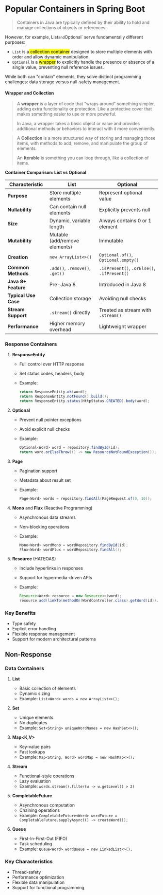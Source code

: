 # Popular Containers in Spring Boot

> Containers in Java are typically defined by their ability to hold and manage collections of objects or references. 

However, for example, List`and`Optional` serve fundamentally different purposes:

- `List` is a<mark> collection container</mark> designed to store multiple elements with order and allow dynamic manipulation.
- `Optional` is a <mark>wrapper</mark> to explicitly handle the presence or absence of a single value, preventing null reference issues.

While both can "contain" elements, they solve distinct programming challenges: data storage versus null-safety management.

#### Wrapper and Collection

> A **wrapper** is a layer of code that "wraps around" something simpler, adding extra functionality or protection. Like a protective cover that makes something easier to use or more powerful. 
> 
> In Java, a wrapper takes a basic object or value and provides additional methods or behaviors to interact with it more conveniently.



> A **Collection** is a more structured way of storing and managing those items, with methods to add, remove, and manipulate the group of elements.
> 
> An **Iterable** is something you can loop through, like a collection of items.
> 
> 

**Container Comparison: List vs Optional**

| Characteristic       | List<T>                         | Optional<T>                                 |
| -------------------- | ------------------------------- | ------------------------------------------- |
| **Purpose**          | Store multiple elements         | Represent optional value                    |
| **Nullability**      | Can contain null elements       | Explicitly prevents null                    |
| **Size**             | Dynamic, variable length        | Always contains 0 or 1 element              |
| **Mutability**       | Mutable (add/remove elements)   | Immutable                                   |
| **Creation**         | `new ArrayList<>()`             | `Optional.of()`, `Optional.empty()`         |
| **Common Methods**   | `.add()`, `.remove()`, `.get()` | `.isPresent()`, `.orElse()`, `.ifPresent()` |
| **Java 8+ Feature**  | Pre-Java 8                      | Introduced in Java 8                        |
| **Typical Use Case** | Collection storage              | Avoiding null checks                        |
| **Stream Support**   | `.stream()` directly            | Treated as stream with `.stream()`          |
| **Performance**      | Higher memory overhead          | Lightweight wrapper                         |

### Response Containers

1. **ResponseEntity<T>**
   
   - Full control over HTTP response
   - Set status codes, headers, body
   - Example:
     
     ```java
     return ResponseEntity.ok(word);
     return ResponseEntity.notFound().build();
     return ResponseEntity.status(HttpStatus.CREATED).body(word);
     ```

2. **Optional<T>**
   
   - Prevent null pointer exceptions
   - Avoid explicit null checks
   - Example:
     
     ```java
     Optional<Word> word = repository.findById(id);
     return word.orElseThrow(() -> new ResourceNotFoundException());
     ```

3. **Page<T>**
   
   - Pagination support
   - Metadata about result set
   - Example:
     
     ```java
     Page<Word> words = repository.findAll(PageRequest.of(0, 10));
     ```

4. **Mono<T>** and **Flux<T>** (Reactive Programming)
   
   - Asynchronous data streams
   - Non-blocking operations
   - Example:
     
     ```java
     Mono<Word> wordMono = wordRepository.findById(id);
     Flux<Word> wordFlux = wordRepository.findAll();
     ```

5. **Resource<T>** (HATEOAS)
   
   - Include hyperlinks in responses
   - Support for hypermedia-driven APIs
   - Example:
     
     ```java
     Resource<Word> resource = new Resource<>(word);
     resource.add(linkTo(methodOn(WordController.class).getWord(id)).withSelfRel());
     ```

### Key Benefits

- Type safety
- Explicit error handling
- Flexible response management
- Support for modern architectural patterns

## Non-Response

### Data Containers

1. **List<T>**
   
   - Basic collection of elements
   - Dynamic sizing
   - Example: `List<Word> words = new ArrayList<>();`

2. **Set<T>**
   
   - Unique elements
   - No duplicates
   - Example: `Set<String> uniqueWordNames = new HashSet<>();`

3. **Map<K,V>**
   
   - Key-value pairs
   - Fast lookups
   - Example: `Map<String, Word> wordMap = new HashMap<>();`

4. **Stream<T>**
   
   - Functional-style operations
   - Lazy evaluation
   - Example: `words.stream().filter(w -> w.getLevel() > 2)`

5. **CompletableFuture<T>**
   
   - Asynchronous computation
   - Chaining operations
   - Example: `CompletableFuture<Word> wordFuture = CompletableFuture.supplyAsync(() -> createWord());`

6. **Queue<T>**
   
   - First-In-First-Out (FIFO)
   - Task scheduling
   - Example: `Queue<Word> wordQueue = new LinkedList<>();`

### Key Characteristics

- Thread-safety
- Performance optimization
- Flexible data manipulation
- Support for functional programming
